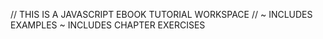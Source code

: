 // THIS IS A JAVASCRIPT EBOOK TUTORIAL WORKSPACE //
~ INCLUDES EXAMPLES
~ INCLUDES CHAPTER EXERCISES
